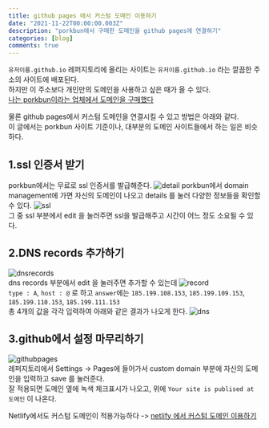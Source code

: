 ```yaml
---
title: github pages 에서 커스텀 도메인 이용하기
date: "2021-11-22T00:00:00.003Z"
description: "porkbun에서 구매한 도메인을 github pages에 연결하기"
categories: [blog]
comments: true
---
```


`유저이름.github.io` 레퍼지토리에 올리는 사이트는 `유저이름.github.io` 라는 깔끔한 주소의 사이트에 배포된다.  
하지만 이 주소보다 개인만의 도메인을 사용하고 싶은 때가 올 수 있다.  
[나는 porkbun이라는 업체에서 도메인을 구매했다](/blog/buy-domain/)

물론 github pages에서 커스텀 도메인을 연결시킬 수 있고 방법은 아래와 같다.  
이 글에서는 porkbun 사이트 기준이나, 대부분의 도메인 사이트들에서 하는 일은 비슷하다.  

## 1.ssl 인증서 받기 
porkbun에서는 무료로 ssl 인증서를 발급해준다.
![detail](/media/blog/apply-custom-domain-on-github-pages/details.png)
porkbun에서 domain management에 가면 자신의 도메인이 나오고 details 를 눌러 다양한 정보들을 확인할 수 있다.
![ssl](/media/blog/apply-custom-domain-on-github-pages/ssl.png)  
그 중 ssl 부분에서 edit 을 눌러주면 ssl을 발급해주고 시간이 어느 정도 소요될 수 있다. 

## 2.DNS records 추가하기
![dnsrecords](/media/blog/apply-custom-domain-on-github-pages/dnsrecords.png)  
dns records 부분에서 edit 을 눌러주면 추가할 수 있는데
![record](/media/blog/apply-custom-domain-on-github-pages/record.png)  
`type : A`, `host : @` 로 하고 `answer`에는 `185.199.108.153`, `185.199.109.153`, `185.199.110.153`, `185.199.111.153`  
총 4개의 값을 각각 입력하여 아래와 같은 결과가 나오게 한다.
![dns](/media/blog/apply-custom-domain-on-github-pages/records.png)

## 3.github에서 설정 마무리하기
![githubpages](/media/blog/apply-custom-domain-on-github-pages/githubpages.png)  
레퍼지토리에서 Settings -> Pages에 들어가서 custom domain 부분에 자신의 도메인을 입력하고 save 를 눌러준다.  
잘 적용되면 도메인 옆에 녹색 체크표시가 나오고, 위에 `Your site is publised at 도메인` 이 나온다.

Netlify에서도 커스텀 도메인이 적용가능하다 -> [netlify 에서 커스텀 도메인 이용하기](/blog/apply-custom-domain-on-netlify/)